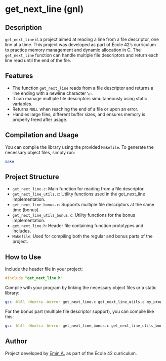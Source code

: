 # get_next_line (gnl)

## Description

`get_next_line` is a project aimed at reading a line from a file descriptor, one line at a time. This project was developed as part of École 42’s curriculum to practice memory management and dynamic allocation in C. The `get_next_line` function can handle multiple file descriptors and return each line read until the end of the file.

## Features

- The function `get_next_line` reads from a file descriptor and returns a line ending with a newline character `\n`.
- It can manage multiple file descriptors simultaneously using static variables.
- Returns `NULL` when reaching the end of a file or upon an error.
- Handles large files, different buffer sizes, and ensures memory is properly freed after usage.

## Compilation and Usage

You can compile the library using the provided `Makefile`. To generate the necessary object files, simply run:

```bash
make
```

## Project Structure

- `get_next_line.c`: Main function for reading from a file descriptor.
- `get_next_line_utils.c`: Utility functions used in the get_next_line implementation.
- `get_next_line_bonus.c`: Supports multiple file descriptors at the same time (bonus).
- `get_next_line_utils_bonus.c`: Utility functions for the bonus implementation.
- `get_next_line.h`: Header file containing function prototypes and includes.
- `Makefile`: Used for compiling both the regular and bonus parts of the project.

## How to Use

Include the header file in your project:
```c
#include "get_next_line.h"
```

Compile with your program by linking the necessary object files or a static library:
```bash
gcc -Wall -Wextra -Werror get_next_line.c get_next_line_utils.c my_program.c -o my_program
```

For the bonus part (multiple file descriptor support), you can compile like this:
```bash
gcc -Wall -Wextra -Werror get_next_line_bonus.c get_next_line_utils_bonus.c my_program.c -o my_program
```

## Author

Project developed by [Emin A.](https://github.com/emayia) as part of the École 42 curriculum.